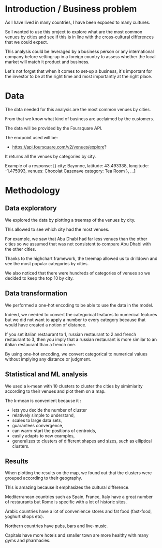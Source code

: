 # Introduction / Business problem

As I have lived in many countries, I have been exposed to many cultures.

So I wanted to use this project to explore what are the most common venues by cities and 
see if this is in line with the cross-cultural differences that we could expect.

This analysis could be leveraged by a business person or any international company before setting-up in 
a foreign country to assess whether the local market will match it product and business.

Let's not forget that when it comes to set-up a business, it's important for the investor to be at the right time 
and most importantly at the right place.


# Data

The data needed for this analysis are the most common venues by cities.

From that we know what kind of business are acclaimed by the customers.

The data will be provided by the Foursquare API.

The endpoint used will be: 
- https://api.foursquare.com/v2/venues/explore?

It returns all the venues by categories by city.

Example of a response: [{
    city: Bayonne, 
    latitude: 43.493338, 
    longitude: -1.475093, 
    venues: Chocolat Cazenave
    category: Tea Room
}, ...]

# Methodology

## Data exploratory

We explored the data by plotting a treemap of the venues by city.

This allowed to see which city had the most venues.

For example, we saw that Abu Dhabi had far less venues than the other cities so we assumed that was not consistent 
to compare Abu Dhabi with the other cities.

Thanks to the highchart framework, the treemap allowed us to drilldown and see the most popular categories by cities.

We also noticed that there were hundreds of categories of venues so we decided to keep the top 10 by city.

## Data transformation

We performed a one-hot encoding to be able to use the data in the model.

Indeed, we needed to convert the categorical features to numerical features but we did not want to apply a number to 
every category because that would have created a notion of distance.

If you set italian restaurant to 1, russian restaurant to 2 and french restaurant to 3, then you imply that a russian 
restaurant is more similar to an italian restaurant than a french one.

By using one-hot encoding, we convert categorical to numerical values without implying any distance or judgment.

## Statistical and ML analysis 

We used a k-mean with 10 clusters to cluster the cities by simimlarity according to their venues and plot them on a map.

The k-mean is convenient because it : 
- lets you decide the number of cluster
- relatively simple to understand,
- scales to large data sets, 
- guarantees convergence, 
- can warm-start the positions of centroids, 
- easily adapts to new examples, 
- generalizes to clusters of different shapes and sizes, such as elliptical clusters.

## Results

When plotting the results on the map, we found out that the clusters were grouped according to their geography.

This is amazing because it emphasizes the cultural difference.

Mediterranean countries such as Spain, France, Italy have a great number of restaurants but Rome is specific with a lot 
of historic sites.

Arabic countries have a lot of convenience stores and fat food (fast-food, yoghurt shops etc).

Northern countries have pubs, bars and live-music.

Capitals have more hotels and smaller town are more healthy with many gyms and pharmacies.
